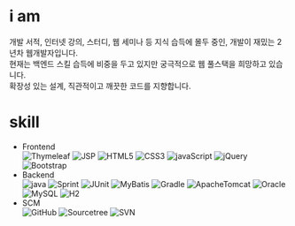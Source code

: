 # i am

개발 서적, 인터넷 강의, 스터디, 웹 세미나 등 지식 습득에 몰두 중인, 개발이 재밌는 2년차 웹개발자입니다.\
현재는 백엔드 스킬 습득에 비중을 두고 있지만 궁극적으로 웹 풀스택을 희망하고 있습니다.\
확장성 있는 설계, 직관적이고 깨끗한 코드를 지향합니다.

# skill 
- Frontend\
![Thymeleaf](https://img.shields.io/badge/-Thymeleaf-005F0F?logo=thymeleaf&logoColor=white)
![JSP](https://img.shields.io/badge/JSP-black)
![HTML5](https://img.shields.io/badge/-HTML5-E34F26?logo=html5&logoColor=white)
![CSS3](https://img.shields.io/badge/-CSS3-1572B6?logo=css3&logoColor=white)
![javaScript](https://img.shields.io/badge/-javaScript-F7DF1E?logo=javascript&logoColor=black)
![jQuery](https://img.shields.io/badge/-jQuery-0769AD?logo=jQuery&logoColor=white)
![Bootstrap](https://img.shields.io/badge/-Bootstrap-7952B3?logo=css3&logoColor=white)    
- Backend\
![java](https://img.shields.io/badge/-Java-007396?logo=java&logoColor=white)
![Sprint](https://img.shields.io/badge/-Spring-6DB33F?logo=spring&logoColor=white) 
![JUnit](https://img.shields.io/badge/JUnit5-critical)
![MyBatis](https://img.shields.io/badge/MyBatis-black)
![Gradle](https://img.shields.io/badge/-Gradle-02303A?logo=Gradle&logoColor=white)
![ApacheTomcat](https://img.shields.io/badge/-Apache%20Tomcat-F8DC75?logo=apache-tomcat&logoColor=black)
![Oracle](https://img.shields.io/badge/-Oracle-F80000?logo=oracle&logoColor=white)
![MySQL](https://img.shields.io/badge/-MySQL-4479A1?logo=mysql&logoColor=white)
![H2](https://img.shields.io/badge/H2-blue)
- SCM\
![GitHub](https://img.shields.io/badge/GitHub-black)
![Sourcetree](https://img.shields.io/badge/Sourcetree-informational)
![SVN](https://img.shields.io/badge/SVN-0072b1)


<!--
**nullnull0123/nullnull0123** is a ✨ _special_ ✨ repository because its `README.md` (this file) appears on your GitHub profile.

Here are some ideas to get you started:

- 🔭 I’m currently working on ...
- 🌱 I’m currently learning ...
- 👯 I’m looking to collaborate on ...
- 🤔 I’m looking for help with ...
- 💬 Ask me about ...
- 📫 How to reach me: ...
- 😄 Pronouns: ...
- ⚡ Fun fact: ...
-->

